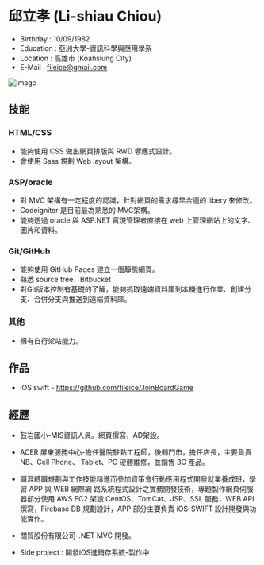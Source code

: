 # 邱立孝 (Li-shiau Chiou)

* Birthday : 10/09/1982
* Education : 亞洲大學-資訊科學與應用學系
* Location : 高雄市 (Koahsiung City)
* E-Mail : fileice@gmail.com

![image]( https://fileice.github.io/my.png )

## 技能

### HTML/CSS

* 能夠使用 CSS 做出網頁排版與 RWD 響應式設計。
* 會使用 Sass 規劃 Web layout 架構。
 

### ASP/oracle

* 對 MVC 架構有一定程度的認識，針對網頁的需求尋早合適的 libery 來修改。
* Codeigniter 是目前最為熟悉的 MVC架構。
* 能夠透過 oracle 與 ASP.NET 實現管理者直接在 web 上管理網站上的文字、圖片和資料。

### Git/GitHub

* 能夠使用 GitHub Pages 建立一個靜態網頁。
* 熟悉 source tree、Bitbucket
* 對Git版本控制有基礎的了解，能夠抓取遠端資料庫到本機進行作業、創建分支、合併分支與推送到遠端資料庫。

### 其他

* 擁有自行架站能力。

## 作品

* iOS swift - https://github.com/fileice/JoinBoardGame 


## 經歷
* 鼓岩國小-MIS資訊人員。網頁撰寫，AD架設。

* ACER  屏東服務中心-擔任醫院駐點工程師，後轉門市，擔任店長，主要負責  NB、Cell  Phone、  Tablet、PC  硬體維修，並銷售  3C  產品。

* 職涯轉職規劃與工作技能精進而參加資策會行動應用程式開發就業養成班，學習  APP  與  WEB  網際網  路系統程式設計之實務開發技術，專題製作網頁伺服器部分使用  AWS  EC2  架設  CentOS、TomCat、JSP、SSL  服務，WEB  API撰寫，Firebase  DB  規劃設計，APP  部分主要負責  iOS-SWIFT  設計開發與功能實作。

* 關貿股份有限公司-.NET  MVC  開發。

* Side  project : 開發iOS進銷存系統-製作中




